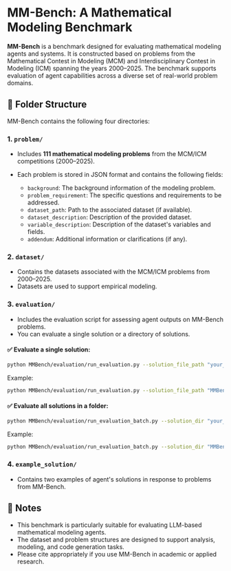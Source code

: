 # MM-Bench: A Mathematical Modeling Benchmark

**MM-Bench** is a benchmark designed for evaluating mathematical modeling agents and systems. It is constructed based on problems from the Mathematical Contest in Modeling (MCM) and Interdisciplinary Contest in Modeling (ICM) spanning the years 2000–2025. The benchmark supports evaluation of agent capabilities across a diverse set of real-world problem domains.

## 📁 Folder Structure

MM-Bench contains the following four directories:

### 1. `problem/`

* Includes **111 mathematical modeling problems** from the MCM/ICM competitions (2000–2025).
* Each problem is stored in JSON format and contains the following fields:

  * `background`: The background information of the modeling problem.
  * `problem_requirement`: The specific questions and requirements to be addressed.
  * `dataset_path`: Path to the associated dataset (if available).
  * `dataset_description`: Description of the provided dataset.
  * `variable_description`: Description of the dataset's variables and fields.
  * `addendum`: Additional information or clarifications (if any).

### 2. `dataset/`

* Contains the datasets associated with the MCM/ICM problems from 2000–2025.
* Datasets are used to support empirical modeling.

### 3. `evaluation/`

* Includes the evaluation script for assessing agent outputs on MM-Bench problems.
* You can evaluate a single solution or a directory of solutions.

#### ✅ Evaluate a single solution:

```bash
python MMBench/evaluation/run_evaluation.py --solution_file_path "your_solution_file_path" --key "your_openai_key"
```

Example:

```bash
python MMBench/evaluation/run_evaluation.py --solution_file_path "MMBench/example_output/example1.json" --key "sk-XXX"
```

#### ✅ Evaluate all solutions in a folder:

```bash
python MMBench/evaluation/run_evaluation_batch.py --solution_dir "your_solution_dir" --key "your_openai_key"
```

Example:

```bash
python MMBench/evaluation/run_evaluation_batch.py --solution_dir "MMBench/example_output" --key "sk-XXX"
```

### 4. `example_solution/`

* Contains two examples of agent's solutions in response to problems from MM-Bench.

## 📌 Notes

* This benchmark is particularly suitable for evaluating LLM-based mathematical modeling agents.
* The dataset and problem structures are designed to support analysis, modeling, and code generation tasks.
* Please cite appropriately if you use MM-Bench in academic or applied research.